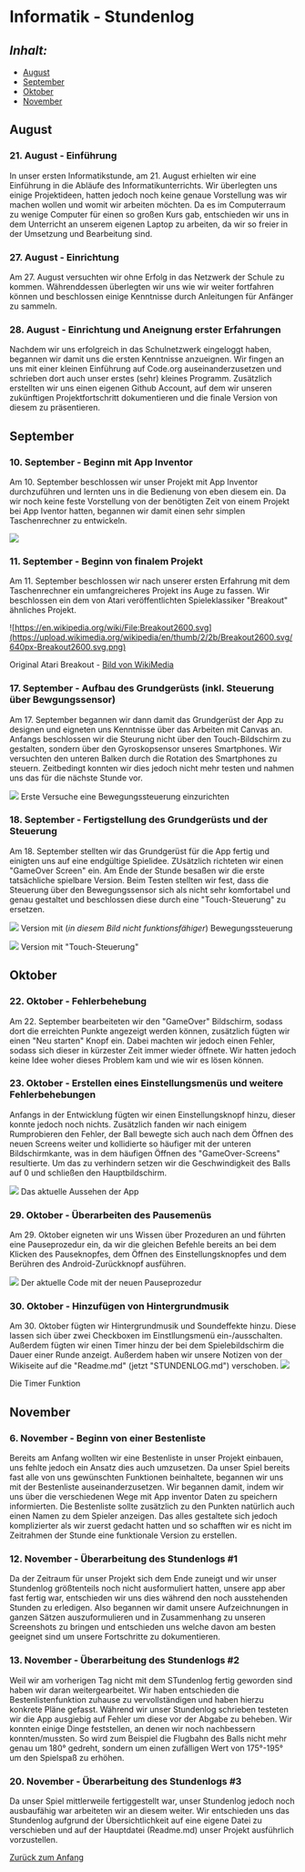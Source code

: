 # Informatik - Stundenlog

## *Inhalt:* <a name="Inhalt"></a>
* [August](#August)
* [September](#September)
* [Oktober](#Oktober)
* [November](#November)


## August <a name="August"></a>
### 21. August - Einführung

In unser ersten Informatikstunde, am 21. August erhielten wir eine Einführung in die Abläufe des Informatikunterrichts. Wir überlegten uns einige Projektideen, hatten jedoch noch keine genaue Vorstellung was wir machen wollen und womit wir arbeiten möchten.
Da es im Computerraum zu wenige Computer für einen so großen Kurs gab, entschieden wir uns in dem Unterricht an unserem eigenen Laptop zu arbeiten, da wir so freier in der Umsetzung und Bearbeitung sind. 


### 27. August - Einrichtung

Am 27. August versuchten wir ohne Erfolg in das Netzwerk der Schule zu kommen. Währenddessen überlegten wir uns wie wir weiter fortfahren können und beschlossen einige Kenntnisse durch Anleitungen für Anfänger zu sammeln.


### 28. August - Einrichtung und Aneignung erster Erfahrungen

Nachdem wir uns erfolgreich in das Schulnetzwerk eingeloggt haben, begannen wir damit uns die ersten Kenntnisse anzueignen. Wir fingen an uns mit einer kleinen Einführung auf Code.org auseinanderzusetzen und schrieben dort auch unser erstes (sehr) kleines Programm.
Zusätzlich erstellten wir uns einen eigenen Github Account, auf dem wir unseren zukünftigen Projektfortschritt dokumentieren und die finale Version von diesem zu präsentieren.


## September <a name="September"></a>
### 10. September - Beginn mit App Inventor

Am 10. September beschlossen wir unser Projekt mit App Inventor durchzuführen und lernten uns in die Bedienung von eben diesem ein. Da wir noch keine feste Vorstellung von der benötigten Zeit von einem Projekt bei App Iventor hatten, begannen wir damit einen sehr simplen Taschenrechner zu entwickeln.

![](https://raw.githubusercontent.com/StormarnJB/Unterricht1/master/Screenshots/Screenshot%202018-09-11%20at%2015.09.03.png)


### 11. September - Beginn von finalem Projekt

Am 11. September beschlossen wir nach unserer ersten Erfahrung mit dem Taschenrechner ein umfangreicheres Projekt ins Auge zu fassen. Wir beschlossen ein dem von Atari veröffentlichten Spieleklassiker "Breakout" ähnliches Projekt.

![https://en.wikipedia.org/wiki/File:Breakout2600.svg](https://upload.wikimedia.org/wikipedia/en/thumb/2/2b/Breakout2600.svg/640px-Breakout2600.svg.png)

Original Atari Breakout - [Bild von WikiMedia](https://en.wikipedia.org/wiki/File:Breakout2600.svg)

### 17. September - Aufbau des Grundgerüsts (inkl. Steuerung über Bewgungssensor)

Am 17. September begannen wir dann damit das Grundgerüst der App zu designen und eigneten uns Kenntnisse über das Arbeiten mit Canvas an. Anfangs beschlossen wir die Steurung nicht über den Touch-Bildschirm zu gestalten, sondern über den Gyroskopsensor unseres Smartphones. Wir versuchten den unteren Balken durch die Rotation des Smartphones zu steuern. Zeitbedingt konnten wir dies jedoch nicht mehr testen und nahmen uns das für die nächste Stunde vor.

![](https://github.com/StormarnJB/Unterricht1/blob/master/Screenshots/17-09-1.png)
Erste Versuche eine Bewegungssteuerung einzurichten


### 18. September - Fertigstellung des Grundgerüsts und der Steuerung

Am 18. September stellten wir das Grundgerüst für die App fertig und einigten uns auf eine endgültige Spielidee. ZUsätzlich richteten wir einen "GameOver Screen" ein. Am Ende der Stunde besaßen wir die erste tatsächliche spielbare Version. Beim Testen stellten wir fest, dass die Steuerung über den Bewegungssensor sich als nicht sehr komfortabel und genau gestaltet und beschlossen diese durch eine "Touch-Steuerung" zu ersetzen.

![](https://raw.githubusercontent.com/StormarnJB/Unterricht1/master/Screenshots/Screenshot%202018-09-18%20at%2015.17.45.png)
Version mit (*in diesem Bild nicht funktionsfähiger*) Bewegungssteuerung

![](https://raw.githubusercontent.com/StormarnJB/Unterricht1/master/Screenshots/Screenshot%202018-09-18%20at%2016.27.46.png)
Version mit "Touch-Steuerung"


## Oktober <a name="Oktober"></a>
### 22. Oktober - Fehlerbehebung

Am 22. September bearbeiteten wir den "GameOver" Bildschirm, sodass dort die erreichten Punkte angezeigt werden können, zusätzlich fügten wir einen "Neu starten" Knopf ein. Dabei machten wir jedoch einen Fehler, sodass sich dieser in kürzester Zeit immer wieder öffnete. Wir hatten jedoch keine Idee woher dieses Problem kam und wie wir es lösen können.


### 23. Oktober - Erstellen eines Einstellungsmenüs und weitere Fehlerbehebungen

Anfangs in der Entwicklung fügten wir einen Einstellungsknopf hinzu, dieser konnte jedoch noch nichts. Zusätzlich fanden wir nach einigem Rumprobieren den Fehler, der Ball bewegte sich auch nach dem Öffnen des neuen Screens weiter und kollidierte so häufiger mit der unteren Bildschirmkante, was in dem häufigen Öffnen des "GameOver-Screens" resultierte. Um das zu verhindern setzen wir die Geschwindigkeit des Balls auf 0 und schließen den Hauptbildschirm.

![](https://raw.githubusercontent.com/StormarnJB/Unterricht1/master/Screenshots/Screenshot%202018-10-23%20at%2016.25.23.png)
Das aktuelle Aussehen der App


### 29. Oktober - Überarbeiten des Pausemenüs

Am 29. Oktober eigneten wir uns Wissen über Prozeduren an und führten eine Pauseprozedur ein, da wir die gleichen Befehle bereits an bei dem Klicken des Pauseknopfes, dem Öffnen des Einstellungsknopfes und dem Berühren des Android-Zurückknopf ausführen.

![](https://raw.githubusercontent.com/StormarnJB/Unterricht1/master/Screenshots/Screenshot%202018-10-29%20at%2011.16.20.png)
Der aktuelle Code mit der neuen Pauseprozedur


### 30. Oktober - Hinzufügen von Hintergrundmusik

Am 30. Oktober fügten wir Hintergrundmusik und Soundeffekte hinzu. Diese lassen sich über zwei Checkboxen im Einstllungsmenü ein-/ausschalten. Außerdem fügten wir einen Timer hinzu der bei dem Spielebildschirm die Dauer einer Runde anzeigt.
Außerdem haben wir unsere Notizen von der Wikiseite auf die "Readme.md" (jetzt "STUNDENLOG.md") verschoben.
![](https://raw.githubusercontent.com/StormarnJB/Unterricht1/master/Screenshots/Screenshot%202018-10-30%20at%2016.17.51.png)

Die Timer Funktion


## November <a name="November"></a>
### 6. November - Beginn von einer Bestenliste
Bereits am Anfang wollten wir eine Bestenliste in unser Projekt einbauen, uns fehlte jedoch ein Ansatz dies auch umzusetzen. Da unser Spiel bereits fast alle von uns gewünschten Funktionen beinhaltete, begannen wir uns mit der Bestenliste auseinanderzusetzen. Wir begannen damit, indem wir uns über die verschiedenen Wege mit App inventor Daten zu speichern informierten. Die Bestenliste sollte zusätzlich zu den Punkten natürlich auch einen Namen zu dem Spieler anzeigen. Das alles gestaltete sich jedoch komplizierter als wir zuerst gedacht hatten und so schafften wir es nicht im Zeitrahmen der Stunde eine funktionale Version zu erstellen.


### 12. November - Überarbeitung des Stundenlogs #1

Da der Zeitraum für unser Projekt sich dem Ende zuneigt und wir unser Stundenlog größtenteils noch nicht ausformuliert hatten, unsere app aber fast fertig war, entschieden wir uns dies während den noch ausstehenden Stunden zu erledigen. 
Also begannen wir damit unsere Aufzeichnungen in ganzen Sätzen auszuformulieren und in Zusammenhang zu unseren Screenshots zu bringen und entschieden uns welche davon am besten geeignet sind um unsere Fortschritte zu dokumentieren.


### 13. November - Überarbeitung des Stundenlogs #2

Weil wir am vorherigen Tag nicht mit dem STundenlog fertig geworden sind haben wir daran weitergearbeitet. Wir haben entschieden die Bestenlistenfunktion zuhause zu vervollständigen und haben hierzu konkrete Pläne gefasst. Während wir unser Stundenlog schrieben testeten wir die App ausgiebig auf Fehler um diese vor der Abgabe zu beheben. Wir konnten einige Dinge feststellen, an denen wir noch nachbessern konnten/mussten. So wird zum Beispiel die Flugbahn des Balls nicht mehr genau um 180° gedreht, sondern um einen zufälligen Wert von 175°-195° um den Spielspaß zu erhöhen.


### 20. November - Überarbeitung des Stundenlogs #3

Da unser Spiel mittlerweile fertiggestellt war, unser Stundenlog jedoch noch ausbaufähig war arbeiteten wir an diesem weiter. Wir entschieden uns das Stundenlog aufgrund der Übersichtlichkeit auf eine eigene Datei zu verschieben und auf der Hauptdatei (Readme.md) unser Projekt ausführlich vorzustellen.



[Zurück zum Anfang](#Inhalt)
